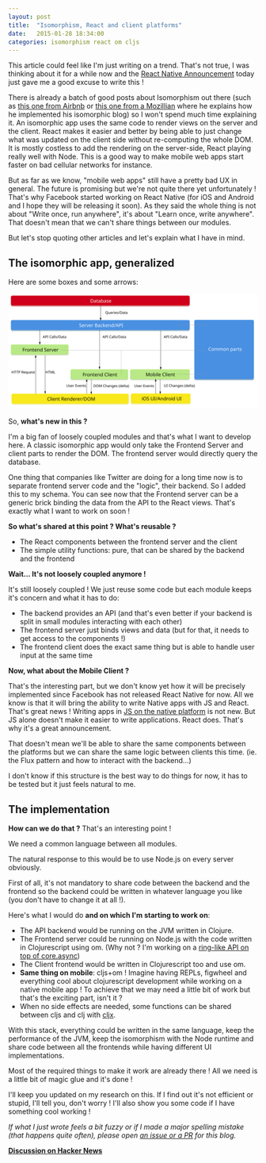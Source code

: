 ```yaml
---
layout: post
title:  "Isomorphism, React and client platforms"
date:   2015-01-28 18:34:00
categories: isomorphism react om cljs
---
```


This article could feel like I'm just writing on a trend. That's not true, I was thinking about it for a while now and the [React Native Announcement](https://www.youtube.com/watch?v=KVZ-P-ZI6W4) today just gave me a good excuse to write this !

There is already a batch of good posts about Isomorphism out there (such as [this one from Airbnb](http://nerds.airbnb.com/isomorphic-javascript-future-web-apps/) or [this one from a Mozillian](http://jlongster.com/Presenting-The-Most-Over-Engineered-Blog-Ever) where he explains how he implemented his isomorphic blog) so I won't spend much time explaining it. An isomorphic app uses the same code to render views on the server and the client. React makes it easier and better by being able to just change what was updated on the client side without re-computing the whole DOM. It is mostly costless to add the rendering on the server-side, React playing really well with Node. This is a good way to make mobile web apps start faster on bad cellular networks for instance.

But as far as we know, "mobile web apps" still have a pretty bad UX in general. The future is promising but we're not quite there yet unfortunately ! That's why Facebook started working on React Native (for iOS and Android and I hope they will be releasing it soon). As they said the whole thing is not about "Write once, run anywhere", it's about "Learn once, write anywhere". That doesn't mean that we can't share things between our modules.

But let's stop quoting other articles and let's explain what I have in mind.

## The isomorphic app, generalized

Here are some boxes and some arrows:

![App Architecture Overview](/public/images/isomorphic-overview.svg)

So, **what's new in this ?**

I'm a big fan of loosely coupled modules and that's what I want to develop here. A classic isomorphic app would only take the Frontend Server and client parts to render the DOM. The frontend server would directly query the database.

One thing that companies like Twitter are doing for a long time now is to separate frontend server code and the "logic", their backend. So I added this to my schema. You can see now that the Frontend server can be a generic brick binding the data from the API to the React views. That's exactly what I want to work on soon !

**So what's shared at this point ? What's reusable ?**

- The React components between the frontend server and the client
- The simple utility functions: pure, that can be shared by the backend and the frontend

**Wait... It's not loosely coupled anymore !**

It's still loosely coupled ! We just reuse some code but each module keeps it's concern and what it has to do:

- The backend provides an API (and that's even better if your backend is split in small modules interacting with each other)
- The frontend server just binds views and data (but for that, it needs to get access to the components !)
- The frontend client does the exact same thing but is able to handle user input at the same time

**Now, what about the Mobile Client ?**

That's the interesting part, but we don't know yet how it will be precisely implemented since Facebook has not released React Native for now. All we know is that it will bring the ability to write Native apps with JS and React. That's great news ! Writing apps in [JS on the native platform](http://www.appcelerator.com/titanium/) is not new. But JS alone doesn't make it easier to write applications. React does. That's why it's a great announcement.

That doesn't mean we'll be able to share the same components between the platforms but we can share the same logic between clients this time. (ie. the Flux pattern and how to interact with the backend...)

I don't know if this structure is the best way to do things for now, it has to be tested but it just feels natural to me.

## The implementation

**How can we do that ?** That's an interesting point !

We need a common language between all modules.

The natural response to this would be to use Node.js on every server obviously.

First of all, it's not mandatory to share code between the backend and the frontend so the backend could be written in whatever language you like (you don't have to change it at all !).

Here's what I would do **and on which I'm starting to work on**:

- The API backend would be running on the JVM written in Clojure.
- The Frontend server could be running on Node.js with the code written in Clojurescript using om. (Why not ? I'm working on a [ring-like API on top of core.async](https://github.com/rricard/ring-script))
- The Client frontend would be written in Clojurescript too and use om.
- **Same thing on mobile**: cljs+om ! Imagine having REPLs, figwheel and everything cool about clojurescript development while working on a native mobile app ! To achieve that we may need a little bit of work but that's the exciting part, isn't it ?
- When no side effects are needed, some functions can be shared between cljs and clj with [cljx](https://github.com/lynaghk/cljx).

With this stack, everything could be written in the same language, keep the performance of the JVM, keep the isomorphism with the Node runtime and share code between all the frontends while having different UI implementations.

Most of the required things to make it work are already there ! All we need is a little bit of magic glue and it's done !

I'll keep you updated on my research on this. If I find out it's not efficient or stupid, I'll tell you, don't worry ! I'll also show you some code if I have something cool working !

*If what I just wrote feels a bit fuzzy or if I made a major spelling mistake (that happens quite often), please open [an issue or a PR](https://github.com/rricard/rricard.github.io/issues) for this blog.*

**[Discussion on Hacker News](https://news.ycombinator.com/item?id=8968944)**
